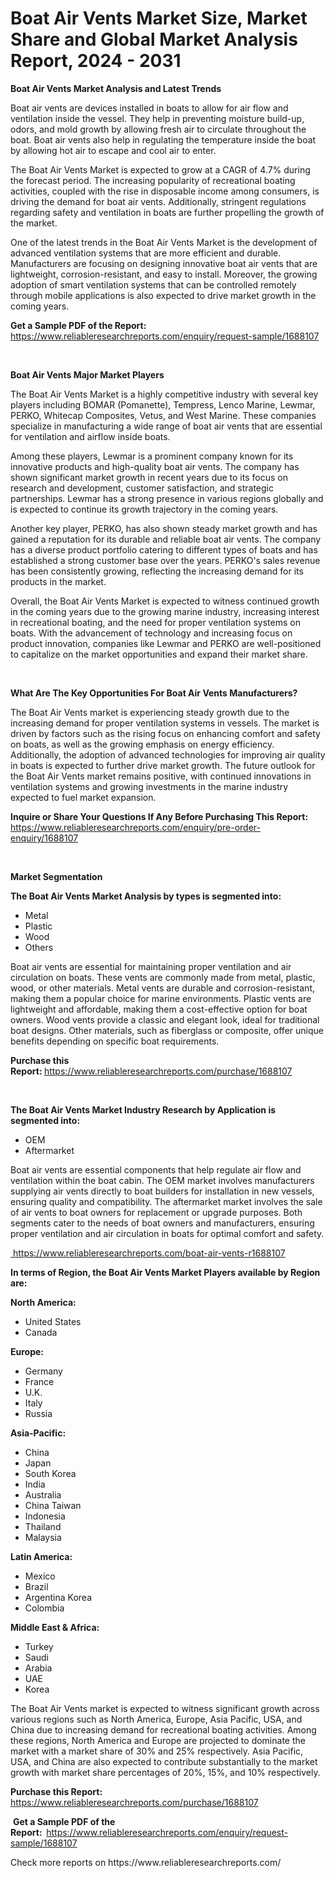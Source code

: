 <p><h1>Boat Air Vents Market Size, Market Share and Global Market Analysis Report, 2024 - 2031</h1></p><p><strong>Boat Air Vents Market Analysis and Latest Trends</strong></p>
<p><p>Boat air vents are devices installed in boats to allow for air flow and ventilation inside the vessel. They help in preventing moisture build-up, odors, and mold growth by allowing fresh air to circulate throughout the boat. Boat air vents also help in regulating the temperature inside the boat by allowing hot air to escape and cool air to enter.</p><p>The Boat Air Vents Market is expected to grow at a CAGR of 4.7% during the forecast period. The increasing popularity of recreational boating activities, coupled with the rise in disposable income among consumers, is driving the demand for boat air vents. Additionally, stringent regulations regarding safety and ventilation in boats are further propelling the growth of the market.</p><p>One of the latest trends in the Boat Air Vents Market is the development of advanced ventilation systems that are more efficient and durable. Manufacturers are focusing on designing innovative boat air vents that are lightweight, corrosion-resistant, and easy to install. Moreover, the growing adoption of smart ventilation systems that can be controlled remotely through mobile applications is also expected to drive market growth in the coming years.</p></p>
<p><strong>Get a Sample PDF of the Report:&nbsp;</strong> <a href="https://www.reliableresearchreports.com/enquiry/request-sample/1688107">https://www.reliableresearchreports.com/enquiry/request-sample/1688107</a></p>
<p>&nbsp;</p>
<p><strong>Boat Air Vents Major Market Players</strong></p>
<p><p>The Boat Air Vents Market is a highly competitive industry with several key players including BOMAR (Pomanette), Tempress, Lenco Marine, Lewmar, PERKO, Whitecap Composites, Vetus, and West Marine. These companies specialize in manufacturing a wide range of boat air vents that are essential for ventilation and airflow inside boats.</p><p>Among these players, Lewmar is a prominent company known for its innovative products and high-quality boat air vents. The company has shown significant market growth in recent years due to its focus on research and development, customer satisfaction, and strategic partnerships. Lewmar has a strong presence in various regions globally and is expected to continue its growth trajectory in the coming years.</p><p>Another key player, PERKO, has also shown steady market growth and has gained a reputation for its durable and reliable boat air vents. The company has a diverse product portfolio catering to different types of boats and has established a strong customer base over the years. PERKO's sales revenue has been consistently growing, reflecting the increasing demand for its products in the market.</p><p>Overall, the Boat Air Vents Market is expected to witness continued growth in the coming years due to the growing marine industry, increasing interest in recreational boating, and the need for proper ventilation systems on boats. With the advancement of technology and increasing focus on product innovation, companies like Lewmar and PERKO are well-positioned to capitalize on the market opportunities and expand their market share.</p></p>
<p>&nbsp;</p>
<p><strong>What Are The Key Opportunities For Boat Air Vents Manufacturers?</strong></p>
<p><p>The Boat Air Vents market is experiencing steady growth due to the increasing demand for proper ventilation systems in vessels. The market is driven by factors such as the rising focus on enhancing comfort and safety on boats, as well as the growing emphasis on energy efficiency. Additionally, the adoption of advanced technologies for improving air quality in boats is expected to further drive market growth. The future outlook for the Boat Air Vents market remains positive, with continued innovations in ventilation systems and growing investments in the marine industry expected to fuel market expansion.</p></p>
<p><strong>Inquire or Share Your Questions If Any Before Purchasing This Report:</strong> <a href="https://www.reliableresearchreports.com/enquiry/pre-order-enquiry/1688107">https://www.reliableresearchreports.com/enquiry/pre-order-enquiry/1688107</a></p>
<p>&nbsp;</p>
<p><strong>Market Segmentation</strong></p>
<p><strong>The Boat Air Vents Market Analysis by types is segmented into:</strong></p>
<p><ul><li>Metal</li><li>Plastic</li><li>Wood</li><li>Others</li></ul></p>
<p><p>Boat air vents are essential for maintaining proper ventilation and air circulation on boats. These vents are commonly made from metal, plastic, wood, or other materials. Metal vents are durable and corrosion-resistant, making them a popular choice for marine environments. Plastic vents are lightweight and affordable, making them a cost-effective option for boat owners. Wood vents provide a classic and elegant look, ideal for traditional boat designs. Other materials, such as fiberglass or composite, offer unique benefits depending on specific boat requirements.</p></p>
<p><strong>Purchase this Report:&nbsp;</strong><a href="https://www.reliableresearchreports.com/purchase/1688107">https://www.reliableresearchreports.com/purchase/1688107</a></p>
<p>&nbsp;</p>
<p><strong>The Boat Air Vents Market Industry Research by Application is segmented into:</strong></p>
<p><ul><li>OEM</li><li>Aftermarket</li></ul></p>
<p><p>Boat air vents are essential components that help regulate air flow and ventilation within the boat cabin. The OEM market involves manufacturers supplying air vents directly to boat builders for installation in new vessels, ensuring quality and compatibility. The aftermarket market involves the sale of air vents to boat owners for replacement or upgrade purposes. Both segments cater to the needs of boat owners and manufacturers, ensuring proper ventilation and air circulation in boats for optimal comfort and safety.</p></p>
<p><a href="https://www.reliableresearchreports.com/boat-air-vents-r1688107">&nbsp;https://www.reliableresearchreports.com/boat-air-vents-r1688107</a></p>
<p><strong>In terms of Region, the Boat Air Vents Market Players available by Region are:</strong></p>
<p>
    <p> <strong> North America: </strong>
        <ul>
            <li>United States</li>
            <li>Canada</li>
        </ul>
        </p> 
    <p> <strong> Europe: </strong>
        <ul>
            <li>Germany</li>
            <li>France</li>
            <li>U.K.</li>
            <li>Italy</li>
            <li>Russia</li>
        </ul>
        </p> 
    <p> <strong> Asia-Pacific: </strong>
        <ul>
            <li>China</li>
            <li>Japan</li>
            <li>South Korea</li>
            <li>India</li>
            <li>Australia</li>
            <li>China Taiwan</li>
            <li>Indonesia</li>
            <li>Thailand</li>
            <li>Malaysia</li>
        </ul>
        </p> 
    <p> <strong> Latin America: </strong>
        <ul>
            <li>Mexico</li>
            <li>Brazil</li>
            <li>Argentina Korea</li>
            <li>Colombia</li>
        </ul>
        </p> 
    <p> <strong> Middle East & Africa: </strong>
        <ul>
            <li>Turkey</li>
            <li>Saudi</li>
            <li>Arabia</li>
            <li>UAE</li>
            <li>Korea</li>
        </ul>
    </p>
    </p>
<p><p>The Boat Air Vents market is expected to witness significant growth across various regions such as North America, Europe, Asia Pacific, USA, and China due to increasing demand for recreational boating activities. Among these regions, North America and Europe are projected to dominate the market with a market share of 30% and 25% respectively. Asia Pacific, USA, and China are also expected to contribute substantially to the market growth with market share percentages of 20%, 15%, and 10% respectively.</p></p>
<p><strong>Purchase this Report: </strong><a href="https://www.reliableresearchreports.com/purchase/1688107">https://www.reliableresearchreports.com/purchase/1688107</a></p>
<p>&nbsp;<strong>Get a Sample PDF of the Report:&nbsp;&nbsp;</strong><a href="https://www.reliableresearchreports.com/enquiry/request-sample/1688107">https://www.reliableresearchreports.com/enquiry/request-sample/1688107</a></p>
<p><strong></strong></p>
<p>Check more reports on https://www.reliableresearchreports.com/</p>